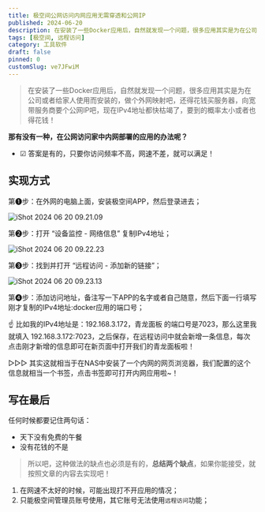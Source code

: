 ```yaml
---
title: 极空间公网访问内网应用无需穿透和公网IP
published: 2024-06-20
description: 在安装了一些Docker应用后，自然就发现一个问题，很多应用其实是为在公司或者给家人使用而安装的，做个外网映射吧，还得花钱买服务器
tags: [极空间, 远程访问]
category: 工具软件
draft: false
pinned: 0
customSlug: ve7JFwiM
---
```


> 在安装了一些Docker应用后，自然就发现一个问题，很多应用其实是为在公司或者给家人使用而安装的，做个外网映射吧，还得花钱买服务器，向宽带服务商要个公网IP吧，现在IPv4地址都快枯竭了，要到的概率太小或者也得花钱！

**那有没有一种，在公网访问家中内网部署的应用的办法呢？**

- ☑ 答案是有的，只要你访问频率不高，网速不差，就可以满足！

## 实现方式

第❶步：在外网的电脑上面，安装极空间APP，然后登录进去；

![iShot 2024 06 20 09.21.09](https://oss.qnloft.com/ob-img/2024/06/22/iShot_2024-06-20_09.21.09.png)

第❷步：打开 “设备监控 - 网络信息” 复制IPv4地址；

![iShot 2024 06 20 09.22.23](https://oss.qnloft.com/ob-img/2024/06/22/iShot_2024-06-20_09.22.23.png)

第❸步：找到并打开 “远程访问 - 添加新的链接”；

![iShot 2024 06 20 09.23.13](https://oss.qnloft.com/ob-img/2024/06/22/iShot_2024-06-20_09.23.13.png)

第❹步：添加访问地址，备注写一下APP的名字或者自己随意，然后下面一行填写刚才复制的IPv4地址:docker应用的端口号；


☝ 比如我的IPv4地址是：192.168.3.172，青龙面板 的端口号是7023，那么这里我就填入 192.168.3.172:7023，之后保存，在远程访问中就会新增一条信息，每次点击刚才新增的信息即可在新页面中打开我们的青龙面板啦！

▷▷▷ 其实这就相当于在NAS中安装了一个内网的网页浏览器，我们配置的这个信息就相当一个书签，点击书签即可打开内网应用啦~！

## 写在最后

任何时候都要记住两句话：
- 天下没有免费的午餐
- 没有花钱的不是

> 所以吧，这种做法的缺点也必须是有的，**总结两个缺点**，如果你能接受，就按照文章的内容去实现吧！

1. 在网速不太好的时候，可能出现打不开应用的情况；
2. 只能极空间管理员账号使用，其它账号无法使用`远程访问`功能；





